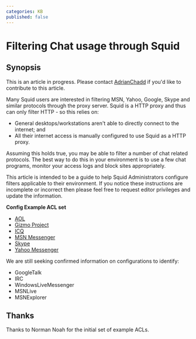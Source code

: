 ```yaml
---
categories: KB
published: false
---
```

# Filtering Chat usage through Squid

## Synopsis

This is an article in progress. Please contact [AdrianChadd](/AdrianChadd)
if you'd like to contribute to this article.

Many Squid users are interested in filtering MSN, Yahoo, Google, Skype
and similar protocols through the proxy server. Squid is a HTTP proxy
and thus can only filter HTTP - so this relies on:

  - General desktops/workstations aren't able to directly connect to the
    internet; and
  - All their internet access is manually configured to use Squid as a
    HTTP proxy.

Assuming this holds true, you may be able to filter a number of chat
related protocols. The best way to do this in your environment is to use
a few chat programs, monitor your access logs and block sites
appropriately.

This article is intended to be a guide to help Squid Administrators
configure filters applicable to their environment. If you notice these
instructions are incomplete or incorrect then please feel free to
request editor privileges and update the information.

**Config Example ACL set**

  - [AOL](/ConfigExamples/Chat/Aol)
  - [Gizmo Project](/ConfigExamples/Chat/Gizmo)
  - [ICQ](/ConfigExamples/Chat/Icq)
  - [MSN Messenger](/ConfigExamples/Chat/MsnMessenger)
  - [Skype](/ConfigExamples/Chat/Skype)
  - [Yahoo Messenger](/ConfigExamples/Chat/YahooMessenger)

We are still seeking confirmed information on configurations to
identify:

  - GoogleTalk
  - IRC
  - WindowsLiveMessenger
  - MSNLive
  - MSNExplorer

## Thanks

Thanks to Norman Noah for the initial set of example ACLs.
